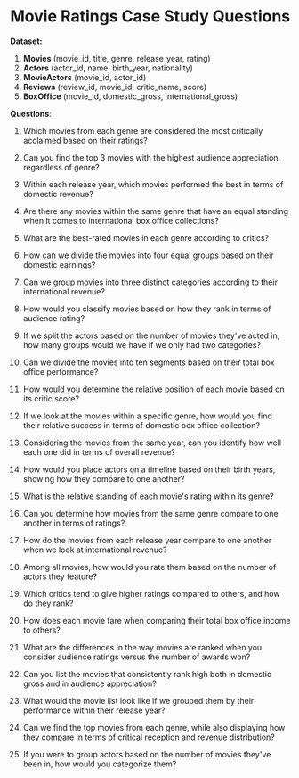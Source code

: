 # Movie Ratings Case Study Questions

**Dataset:**

1. **Movies** (movie_id, title, genre, release_year, rating)  
2. **Actors** (actor_id, name, birth_year, nationality)  
3. **MovieActors** (movie_id, actor_id)  
4. **Reviews** (review_id, movie_id, critic_name, score)  
5. **BoxOffice** (movie_id, domestic_gross, international_gross)  
   
   
**Questions**:

1. Which movies from each genre are considered the most critically acclaimed based on their ratings?
2. Can you find the top 3 movies with the highest audience appreciation, regardless of genre?
3. Within each release year, which movies performed the best in terms of domestic revenue?
4. Are there any movies within the same genre that have an equal standing when it comes to international box office collections?
5. What are the best-rated movies in each genre according to critics?


6. How can we divide the movies into four equal groups based on their domestic earnings?
7. Can we group movies into three distinct categories according to their international revenue?
8. How would you classify movies based on how they rank in terms of audience rating?
9. If we split the actors based on the number of movies they've acted in, how many groups would we have if we only had two categories?
10. Can we divide the movies into ten segments based on their total box office performance?


11. How would you determine the relative position of each movie based on its critic score?
12. If we look at the movies within a specific genre, how would you find their relative success in terms of domestic box office collection?
13. Considering the movies from the same year, can you identify how well each one did in terms of overall revenue?
14. How would you place actors on a timeline based on their birth years, showing how they compare to one another?
15. What is the relative standing of each movie's rating within its genre?


16. Can you determine how movies from the same genre compare to one another in terms of ratings?
17. How do the movies from each release year compare to one another when we look at international revenue?
18. Among all movies, how would you rate them based on the number of actors they feature?
19. Which critics tend to give higher ratings compared to others, and how do they rank?
20. How does each movie fare when comparing their total box office income to others?


21. What are the differences in the way movies are ranked when you consider audience ratings versus the number of awards won?
22. Can you list the movies that consistently rank high both in domestic gross and in audience appreciation?
23. What would the movie list look like if we grouped them by their performance within their release year?
24. Can we find the top movies from each genre, while also displaying how they compare in terms of critical reception and revenue distribution?
25. If you were to group actors based on the number of movies they've been in, how would you categorize them?
